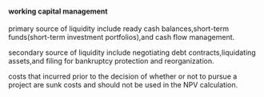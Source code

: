 #### working capital management

primary source of liquidity include ready cash balances,short-term funds(short-term investment portfolios),and cash flow management.

secondary source of liquidity include negotiating debt contracts,liquidating assets,and filing for bankruptcy protection and reorganization.

costs that incurred prior to the decision of whether or not to pursue
a project are sunk costs and should not be used in the NPV calculation.
